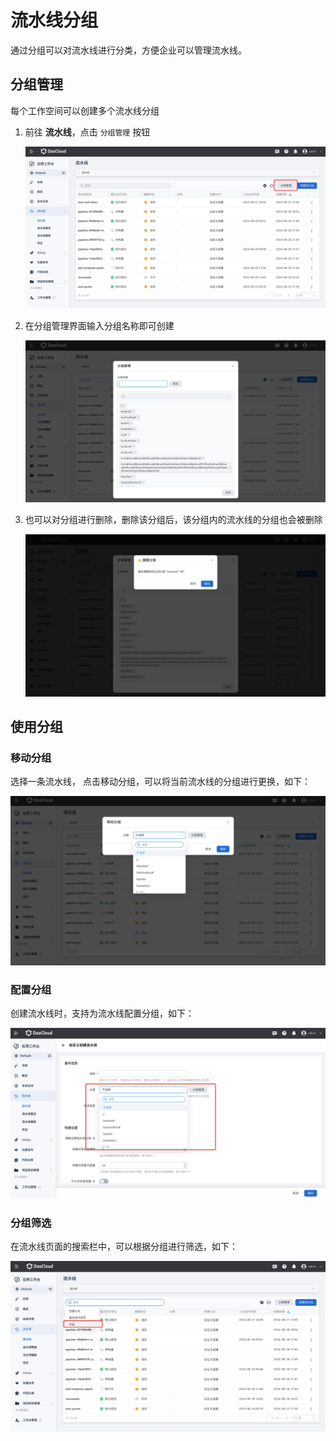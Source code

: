 # 流水线分组

通过分组可以对流水线进行分类，方便企业可以管理流水线。

## 分组管理

每个工作空间可以创建多个流水线分组

1. 前往 __流水线__，点击 `分组管理` 按钮

    ![group1](../../../images/group1.jpg)

2. 在分组管理界面输入分组名称即可创建

    ![group2](../../../images/group2.jpg)

3. 也可以对分组进行删除，删除该分组后，该分组内的流水线的分组也会被删除

    ![group3](../../../images/group3.jpg)

## 使用分组

### 移动分组

选择一条流水线， 点击移动分组，可以将当前流水线的分组进行更换，如下：

![group5](../../../images/group5.jpg)

### 配置分组

创建流水线时，支持为流水线配置分组，如下：

![group4](../../../images/group4.jpg)

### 分组筛选

在流水线页面的搜索栏中，可以根据分组进行筛选，如下：

![group6](../../../images/group6.jpg)
